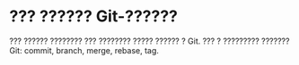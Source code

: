 # ??? ?????? Git-??????

??? ?????? ???????? ??? ???????? ????? ?????? ? Git.
??? ? ????????? ??????? Git: commit, branch, merge, rebase, tag.
